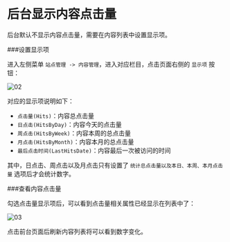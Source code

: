 # 后台显示内容点击量

后台默认不显示内容点击量，需要在内容列表中设置显示项。

###设置显示项

进入左侧菜单 `站点管理 -> 内容管理`，进入对应栏目，点击页面右侧的 `显示项` 按钮：

![02](/assets/img/plugin/hints/02.png)

对应的显示项说明如下：

* `点击量(Hits)`：内容总点击量
* `日点击(HitsByDay)`：内容今天的点击量
* `周点击(HitsByWeek)`：内容本周的总点击量
* `月点击(HitsByMonth)`：内容本月的总点击量
* `最后点击时间(LastHitsDate)`：内容最后一次被访问的时间

其中，日点击、周点击以及月点击只有设置了 `统计总点击量以及本日、本周、本月点击量` 选项后才会统计数字。

###查看内容点击量

勾选点击量显示项后，可以看到点击量相关属性已经显示在列表中了：

![03](/assets/img/plugin/hints/03.png)

点击前台页面后刷新内容列表将可以看到数字变化。
